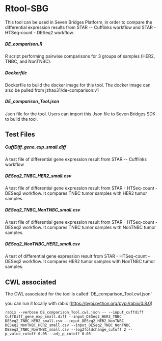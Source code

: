 # Rtool-SBG
This tool can be used in Seven Bridges Platform, in order to compare the differential expression results from STAR -- 
Cufflinks workflow and STAR - HTSeq-count - DESeq2 workflow. 
  
  
##### DE_comparison.R
R script performing pairwise comparisons for 3 groups of samples (HER2, TNBC, and NonTNBC).

##### Dockerfile
Dockerfile to build the docker image for this tool. The docker image can also be pulled from jzhao31/de-comparison:v1

##### DE_comparison_Tool.json
Json file for the tool. Users can import this Json file to Seven Bridges SDK to build the tool.



## Test Files
##### CuffDiff_gene_exp_small.diff
A test file of differential gene expression result from STAR -- Cufflinks workflow

##### DESeq2_TNBC_HER2_small.csv
A test file of differential gene expression result from STAR - HTSeq-count - DESeq2 workflow. It compares TNBC tumor samples
with HER2 tumor samples.

##### DESeq2_TNBC_NonTNBC_small.csv
A test file of differential gene expression result from STAR - HTSeq-count - DESeq2 workflow. It compares TNBC tumor samples
with NonTNBC tumor samples.

##### DESeq2_NonTNBC_HER2_small.csv
A test of differential gene expression result from STAR - HTSeq-count - DESeq2 workflow. It compares HER2 tumor samples with
NonTNBC tumor samples.



## CWL associated
The CWL associated for the tool is called 'DE_comparison_Tool.cwl.json'

you can run it locally with rabix (https://pypi.python.org/pypi/rabix/0.8.0)

  	rabix --verbose DE_comparison_Tool.cwl.json -- --input_cuffdiff CuffDiff_gene_exp_small.diff --input_DESeq2_HER2_TNBC DESeq2_TNBC_HER2_small.csv --input_DESeq2_HER2_NonTNBC DESeq2_NonTNBC_HER2_small.csv --input_DESeq2_TNBC_NonTNBC DESeq2_TNBC_NonTNBC_small.csv --log2foldchange_cutoff 2 --p_value_cutoff 0.05 --adj_p_cutoff 0.05
